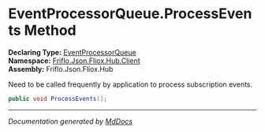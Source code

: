 ﻿<!--  
  <auto-generated>   
    The contents of this file were generated by a tool.  
    Changes to this file may be list if the file is regenerated  
  </auto-generated>   
-->

# EventProcessorQueue.ProcessEvents Method

**Declaring Type:** [EventProcessorQueue](../index.md)  
**Namespace:** [Friflo.Json.Fliox.Hub.Client](../../index.md)  
**Assembly:** Friflo.Json.Fliox.Hub

Need to be called frequently by application to process subscription events.

```csharp
public void ProcessEvents();
```
___

*Documentation generated by [MdDocs](https://github.com/ap0llo/mddocs)*
